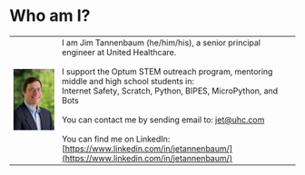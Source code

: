 # Who am I?

| | |
| :--- | --- |
| ![jet](./img/Jet.jpg) | I am Jim Tannenbaum (he/him/his), a senior principal engineer at United Healthcare.  <br><br> I support the Optum STEM outreach program, mentoring middle and high school students in: <br> Internet Safety, Scratch, Python, BIPES, MicroPython, and Bots <br><br> You can contact me by sending email to: <a href="mailto:jet@uhc.com">jet@uhc.com</a> <br><br> You can find me on LinkedIn: [https://www.linkedin.com/in/jetannenbaum/](https://www.linkedin.com/in/jetannenbaum/) |
